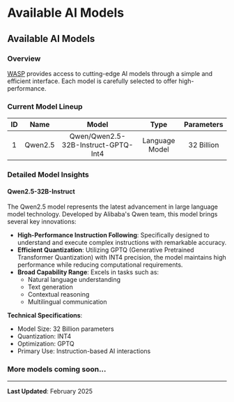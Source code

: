 # Available AI Models

## Available AI Models

### Overview

[WASP](https://github.com/Uomi-network/WASP) provides access to cutting-edge AI models through a simple and efficient interface. Each model is carefully selected to offer high-performance.

### Current Model Lineup

|  ID |   Name  |                Model                |      Type      | Parameters |
| :-: | :-----: | :---------------------------------: | :------------: | :--------: |
|  1  | Qwen2.5 | Qwen/Qwen2.5-32B-Instruct-GPTQ-Int4 | Language Model | 32 Billion |

### Detailed Model Insights

#### Qwen2.5-32B-Instruct

The Qwen2.5 model represents the latest advancement in large language model technology. Developed by Alibaba's Qwen team, this model brings several key innovations:

* **High-Performance Instruction Following**: Specifically designed to understand and execute complex instructions with remarkable accuracy.
* **Efficient Quantization**: Utilizing GPTQ (Generative Pretrained Transformer Quantization) with INT4 precision, the model maintains high performance while reducing computational requirements.
* **Broad Capability Range**: Excels in tasks such as:
  * Natural language understanding
  * Text generation
  * Contextual reasoning
  * Multilingual communication

**Technical Specifications**:

* Model Size: 32 Billion parameters
* Quantization: INT4
* Optimization: GPTQ
* Primary Use: Instruction-based AI interactions

### More models coming soon...

***

**Last Updated**: February 2025
